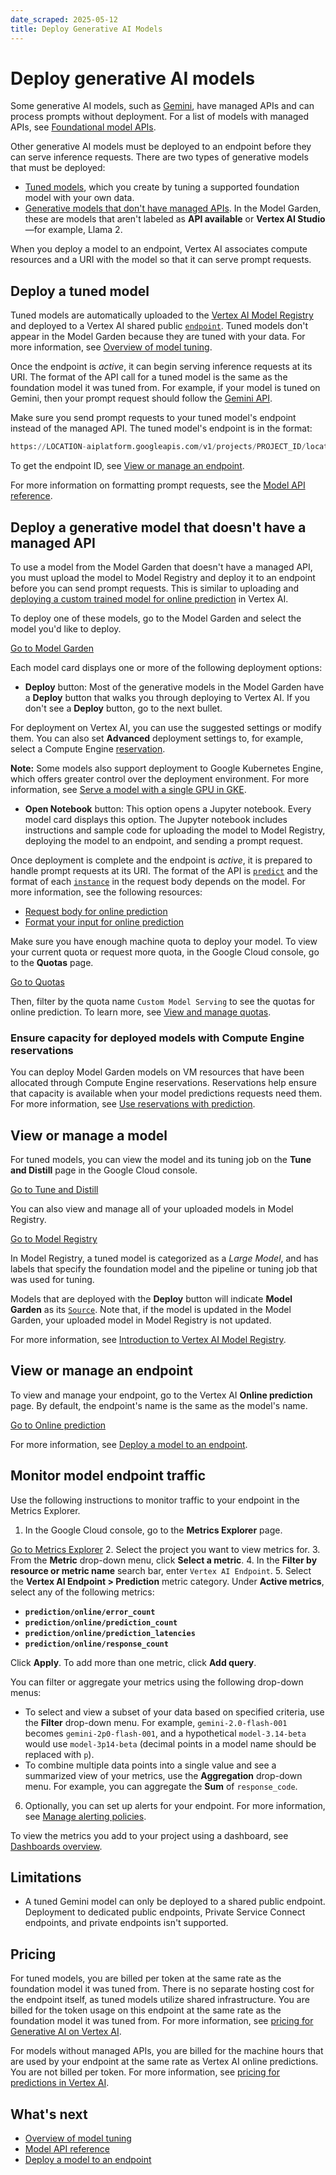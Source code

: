 ```yaml
---
date_scraped: 2025-05-12
title: Deploy Generative AI Models
---
```


# Deploy generative AI models

Some generative AI models, such as [Gemini](../code/code-models-overview.md), have managed APIs and can process prompts without deployment. For a list of models with managed APIs, see [Foundational model APIs](../learn/models.md).

Other generative AI models must be deployed to an endpoint before
they can serve inference requests. There are two types of generative models that
must be deployed:

- [Tuned models](#deploy_a_tuned_model), which you create by tuning a
 supported foundation model with your own data.
- [Generative models that don't have managed APIs](#not-managed). In the
 Model Garden, these are models that aren't labeled as
 **API available** or **Vertex AI Studio**—for example, Llama 2.

When you deploy a model to an endpoint, Vertex AI associates compute
resources and a URI with the model so that it can serve prompt requests.

## Deploy a tuned model

Tuned models are automatically uploaded to the
[Vertex AI Model Registry](https://cloud.google.com/vertex-ai/docs/model-registry/introduction)
and deployed to a Vertex AI shared public
[`endpoint`](https://cloud.google.com/vertex-ai/docs/reference/rest/v1/projects.locations.endpoints). Tuned models don't
appear in the Model Garden because they are tuned with your data.
For more information, see
[Overview of model tuning](https://cloud.google.com/vertex-ai/generative-ai/docs/models/tune-models).

Once the endpoint is *active*, it can begin serving inference requests at its URI.
The format of the API call for a tuned model is the same as the foundation model
it was tuned from. For example, if your model is tuned on Gemini, then your
prompt request should follow the [Gemini API](../model-reference/gemini.md).

Make sure you send prompt requests to your tuned model's endpoint instead of the
managed API. The tuned model's endpoint is in the format:

```python
https://LOCATION-aiplatform.googleapis.com/v1/projects/PROJECT_ID/locations/LOCATION/endpoints/ENDPOINT_ID

```

To get the endpoint ID, see [View or manage an endpoint](#view_or_manage_an_endpoint).

For more information on formatting prompt requests, see the
[Model API reference](https://cloud.google.com/vertex-ai/generative-ai/docs/model-reference/overview).

## Deploy a generative model that doesn't have a managed API

To use a model from the Model Garden that doesn't have a managed
API, you must upload the model to Model Registry and
deploy it to an endpoint before you can send prompt requests. This is similar to
uploading and [deploying a custom trained model for online prediction](https://cloud.google.com/vertex-ai/docs/general/deployment)
in Vertex AI.

To deploy one of these models, go to the Model Garden and select
the model you'd like to deploy.

[Go to Model Garden](https://console.cloud.google.com/vertex-ai/model-garden)

Each model card displays one or more of the following deployment options:

- **Deploy** button: Most of the generative models in
 the Model Garden have a **Deploy** button that walks you
 through deploying to Vertex AI. If you don't see a **Deploy**
 button, go to the next bullet.

 For deployment on Vertex AI, you can use the
 suggested settings or modify them. You can also set **Advanced** deployment
 settings to, for example, select a Compute Engine
 [reservation](#reservation).

 **Note:** Some models also support deployment to Google Kubernetes Engine, which offers greater control over the deployment environment. For more
 information, see [Serve a model with a single GPU in GKE](https://cloud.google.com/kubernetes-engine/docs/tutorials/online-ml-inference).
- **Open Notebook** button: This option opens a Jupyter notebook. Every model
 card displays this option. The Jupyter notebook includes instructions and
 sample code for uploading the model to Model Registry,
 deploying the model to an endpoint, and sending a prompt request.

Once deployment is complete and the endpoint is *active*, it is prepared to handle
prompt requests at its URI. The format of the API is
[`predict`](https://cloud.google.com/vertex-ai/docs/reference/rest/v1/projects.locations.endpoints/predict) and the format
of each [`instance`](https://cloud.google.com/vertex-ai/docs/reference/rest/v1/projects.locations.endpoints/predict#body.request_body.FIELDS.instances)
in the request body depends on the model. For more information, see the
following resources:

- [Request body for online prediction](https://cloud.google.com/vertex-ai/docs/predictions/get-online-predictions#request-body-details)
- [Format your input for online prediction](https://cloud.google.com/vertex-ai/docs/predictions/get-online-predictions#formatting-prediction-input)

Make sure you have enough machine quota to deploy your model. To view your
current quota or request more quota, in the Google Cloud console, go to the
**Quotas** page.

[Go to Quotas](https://console.cloud.google.com/iam-admin/quotas)

Then, filter by the quota name `Custom Model Serving` to see the quotas for
online prediction. To learn more, see [View and manage quotas](https://cloud.google.com/docs/quotas/view-manage).

### Ensure capacity for deployed models with Compute Engine reservations

You can deploy Model Garden models on VM resources that have been
allocated through Compute Engine reservations. Reservations help ensure
that capacity is available when your model predictions requests need them. For
more information, see [Use reservations with prediction](https://cloud.google.com/vertex-ai/docs/predictions/use-reservations).

## View or manage a model

For tuned models, you can view the model and its tuning job on the **Tune and
Distill** page in the Google Cloud console.

[Go to Tune and Distill](https://console.cloud.google.com/vertex-ai/generative/language/tuning)

You can also view and manage all of your uploaded models in
Model Registry.

[Go to Model Registry](https://console.cloud.google.com/vertex-ai/models)

In Model Registry, a tuned model is categorized as a
*Large Model*, and has labels that specify the foundation model and the pipeline
or tuning job that was used for tuning.

Models that are deployed with the **Deploy** button will indicate **Model Garden**
as its [`Source`](https://cloud.google.com/vertex-ai/docs/reference/rest/v1/projects.locations.models#Model.FIELDS.model_source_info).
Note that, if the model is updated in the Model Garden, your
uploaded model in Model Registry is not updated.

For more information, see [Introduction to Vertex AI Model Registry](https://cloud.google.com/vertex-ai/docs/model-registry/introduction).

## View or manage an endpoint

To view and manage your endpoint, go to the Vertex AI
**Online prediction** page. By default, the endpoint's name is the same as the
model's name.

[Go to Online prediction](https://console.cloud.google.com/vertex-ai/online-prediction/endpoints)

For more information, see [Deploy a model to an endpoint](https://cloud.google.com/vertex-ai/docs/general/deployment).

## Monitor model endpoint traffic

Use the following instructions to monitor traffic to your endpoint in the Metrics Explorer.

1. In the Google Cloud console, go to the **Metrics Explorer** page.

 [Go
 to Metrics Explorer](https://console.cloud.google.com/projectselector/monitoring/metrics-explorer?supportedpurview=project,folder,organizationId)
2. Select the project you want to view metrics for.
3. From the **Metric** drop-down menu, click **Select a metric**.
4. In the **Filter by resource or metric name** search bar, enter
 `Vertex AI Endpoint`.
5. Select the **Vertex AI Endpoint > Prediction** metric category. Under **Active metrics**, select any of the following metrics:

 - **`prediction/online/error_count`**
 - **`prediction/online/prediction_count`**
 - **`prediction/online/prediction_latencies`**
 - **`prediction/online/response_count`**

 Click **Apply**. To add more than one metric, click **Add query**.

 You can filter or aggregate your metrics using the following drop-down menus:

 - To select and view a subset of your data based on specified criteria, use
 the **Filter** drop-down menu. For example, `gemini-2.0-flash-001` becomes `gemini-2p0-flash-001`, and a hypothetical `model-3.14-beta` would use `model-3p14-beta` (decimal points in a model name should be replaced with `p`).
 - To combine multiple data points into a single value and see a summarized
 view of your metrics, use the **Aggregation** drop-down menu. For example, you can aggregate the **Sum** of `response_code`.
6. Optionally, you can set up alerts for your endpoint. For more information,
 see [Manage alerting policies](/monitoring/alerts/manage-alerts).

To view the metrics you add to your project using a dashboard, see
[Dashboards overview](/monitoring/dashboards).

## Limitations

- A tuned Gemini model can only be deployed to a shared public
 endpoint. Deployment to dedicated public endpoints,
 Private Service Connect endpoints, and private endpoints isn't
 supported.

## Pricing

For tuned models, you are billed per token at the same rate as the foundation model it was tuned from. There is no separate hosting cost for the endpoint itself, as tuned models utilize shared infrastructure. You are billed for the token usage on this endpoint at the same rate as the foundation model it was tuned from. For
more information, see [pricing for Generative AI on Vertex AI](https://cloud.google.com/vertex-ai/generative-ai/pricing).

For models without managed APIs, you are billed for the machine hours that are
used by your endpoint at the same rate as Vertex AI online
predictions. You are not billed per token. For more information, see
[pricing for predictions in Vertex AI](https://cloud.google.com/vertex-ai/pricing#prediction-prices).

## What's next

- [Overview of model tuning](https://cloud.google.com/vertex-ai/generative-ai/docs/models/tune-models)
- [Model API reference](https://cloud.google.com/vertex-ai/generative-ai/docs/model-reference/overview)
- [Deploy a model to an endpoint](https://cloud.google.com/vertex-ai/docs/general/deployment)
